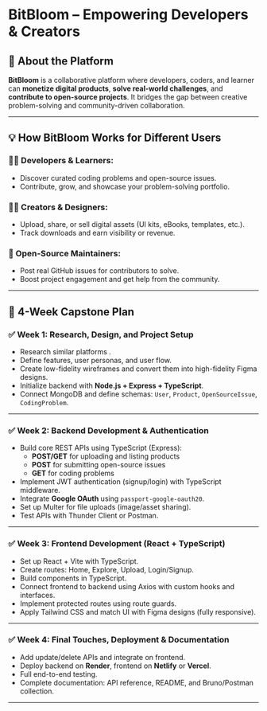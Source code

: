 # BitBloom – Empowering Developers & Creators



## 📌 About the Platform

**BitBloom** is a collaborative platform where developers, coders, and learner can **monetize digital products**, **solve real-world challenges**, and **contribute to open-source projects**. It bridges the gap between creative problem-solving and community-driven collaboration.

---

## 💡 How BitBloom Works for Different Users

### 👨‍💻 Developers & Learners:
- Discover curated coding problems and open-source issues.
- Contribute, grow, and showcase your problem-solving portfolio.

### 🧑‍🎨 Creators & Designers:
- Upload, share, or sell digital assets (UI kits, eBooks, templates, etc.).
- Track downloads and earn visibility or revenue.

### 🔧 Open-Source Maintainers:
- Post real GitHub issues for contributors to solve.
- Boost project engagement and get help from the community.

---

## 📅 4-Week Capstone Plan

### ✅ **Week 1: Research, Design, and Project Setup**
- Research similar platforms .
- Define features, user personas, and user flow.
- Create low-fidelity wireframes and convert them into high-fidelity Figma designs.
- Initialize backend with **Node.js + Express + TypeScript**.
- Connect MongoDB and define schemas: `User`, `Product`, `OpenSourceIssue`, `CodingProblem`.

---

### ✅ **Week 2: Backend Development & Authentication**
- Build core REST APIs using TypeScript (Express):
  - **POST/GET** for uploading and listing products
  - **POST** for submitting open-source issues
  - **GET** for coding problems
- Implement JWT authentication (signup/login) with TypeScript middleware.
- Integrate **Google OAuth** using `passport-google-oauth20`.
- Set up Multer for file uploads (image/asset sharing).
- Test APIs with Thunder Client or Postman.

---

### ✅ **Week 3: Frontend Development (React + TypeScript)**
- Set up React + Vite with TypeScript.
- Create routes: Home, Explore, Upload, Login/Signup.
- Build components in TypeScript.
- Connect frontend to backend using Axios with custom hooks and interfaces.
- Implement protected routes using route guards.
- Apply Tailwind CSS and match UI with Figma designs (fully responsive).

---

### ✅ **Week 4: Final Touches, Deployment & Documentation**
- Add update/delete APIs and integrate on frontend.
- Deploy backend on **Render**, frontend on **Netlify** or **Vercel**.
- Full end-to-end testing.
- Complete documentation: API reference, README, and Bruno/Postman collection.
         

---



